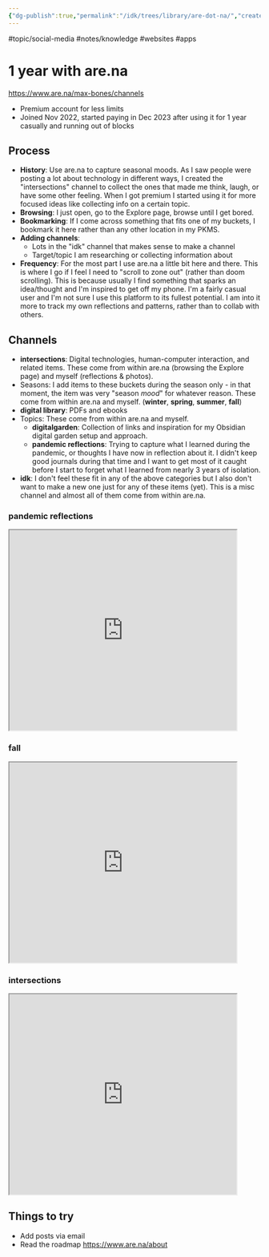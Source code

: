 ```yaml
---
{"dg-publish":true,"permalink":"/idk/trees/library/are-dot-na/","created":"2024-12-19T23:18:40.031-05:00","updated":"2025-06-25T20:17:10.841-04:00"}
---
```


#topic/social-media #notes/knowledge #websites #apps
# 1 year with are.na

https://www.are.na/max-bones/channels
- Premium account for less limits
- Joined Nov 2022, started paying in Dec 2023 after using it for 1 year casually and running out of blocks

## Process
* **History**: Use are.na to capture seasonal moods. As I saw people were posting a lot about technology in different ways, I created the "intersections" channel to collect the ones that made me think, laugh, or have some other feeling. When I got premium I started using it for more focused ideas like collecting info on a certain topic.
* **Browsing**: I just open, go to the Explore page, browse until I get bored.
* **Bookmarking**: If I come across something that fits one of my buckets, I bookmark it here rather than any other location in my PKMS. 
* **Adding channels**: 
	* Lots in the "idk" channel that makes sense to make a channel
	* Target/topic I am researching or collecting information about
* **Frequency**: For the most part I use are.na a little bit here and there. This is where I go if I feel I need to "scroll to zone out" (rather than doom scrolling). This is because usually I find something that sparks an idea/thought and I'm inspired to get off my phone. I'm a fairly casual user and I'm not sure I use this platform to its fullest potential. I am into it more to track my own reflections and patterns, rather than to collab with others.

## Channels
- **intersections**: Digital technologies, human-computer interaction, and related items. These come from within are.na (browsing the Explore page) and myself (reflections & photos).
- Seasons: I add items to these buckets during the season only - in that moment, the item was very "season *mood*" for whatever reason. These come from within are.na and myself. (**winter**, **spring**, **summer**, **fall**)
- **digital library**: PDFs and ebooks
- Topics: These come from within are.na and myself.
	- **digitalgarden**: Collection of links and inspiration for my Obsidian digital garden setup and approach.
	- **pandemic reflections**: Trying to capture what I learned during the pandemic, or thoughts I have now in reflection about it. I didn't keep good journals during that time and I want to get most of it caught before I start to forget what I learned from nearly 3 years of isolation.
- **idk**: I don't feel these fit in any of the above categories but I also don't want to make a new one just for any of these items (yet). This is a misc channel and almost all of them come from within are.na.
### pandemic reflections
<iframe src="https://www.are.na/max-bones/pandemic-reflections" width="90%" height="400px" allow="autoplay"></iframe>

### fall
<iframe src="https://www.are.na/max-bones/fall-no5hffccdd8" width="90%" height="400px" allow="autoplay"></iframe>

### intersections
<iframe src="https://www.are.na/max-bones/intersections-a2cseogovnm" width="90%" height="400px" allow="autoplay"></iframe>

## Things to try
- Add posts via email 
- Read the roadmap https://www.are.na/about

